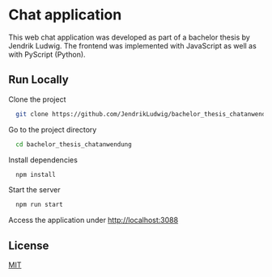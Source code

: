 
# Chat application

This web chat application was developed as part of a bachelor thesis by Jendrik Ludwig. The frontend was implemented with JavaScript as well as with PyScript (Python).


## Run Locally

Clone the project

```bash
  git clone https://github.com/JendrikLudwig/bachelor_thesis_chatanwendung
```

Go to the project directory

```bash
  cd bachelor_thesis_chatanwendung
```

Install dependencies

```bash
  npm install
```

Start the server

```bash
  npm run start
```



Access the application under [http://localhost:3088](http://localhost:3088 'Link title')
## License

[MIT](https://choosealicense.com/licenses/mit/)

